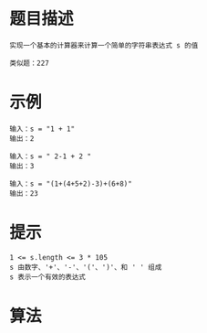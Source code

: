 # 题目描述
	实现一个基本的计算器来计算一个简单的字符串表达式 s 的值
	
	类似题：227

# 示例
	输入：s = "1 + 1"
	输出：2

	输入：s = " 2-1 + 2 "
	输出：3

	输入：s = "(1+(4+5+2)-3)+(6+8)"
	输出：23

# 提示
	1 <= s.length <= 3 * 105
	s 由数字、'+'、'-'、'('、')'、和 ' ' 组成
	s 表示一个有效的表达式

# 算法

